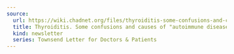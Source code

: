```yaml
---
source:
  url: https://wiki.chadnet.org/files/thyroiditis-some-confusions-and-causes-of-autoimmune-diseases.pdf
  title: Thyroiditis. Some confusions and causes of "autoimmune diseases"
  kind: newsletter
  series: Townsend Letter for Doctors & Patients
---
```


